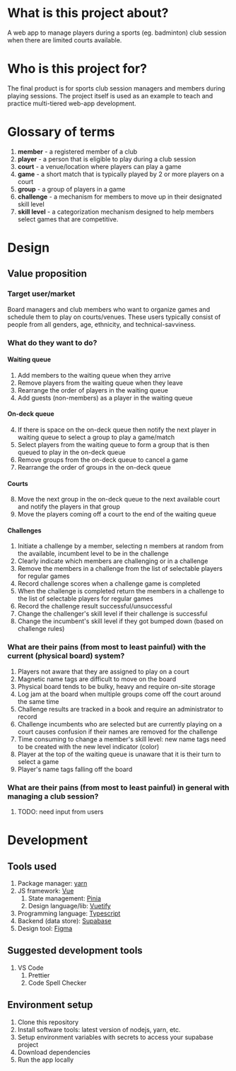 # What is this project about?

A web app to manage players during a sports (eg. badminton) club session when there are limited courts available.

# Who is this project for?

The final product is for sports club session managers and members during playing sessions.
The project itself is used as an example to teach and practice multi-tiered web-app development.

# Glossary of terms

1. **member** - a registered member of a club
2. **player** - a person that is eligible to play during a club session
3. **court** - a venue/location where players can play a game
4. **game** - a short match that is typically played by 2 or more players on a court
5. **group** - a group of players in a game
6. **challenge** - a mechanism for members to move up in their designated skill level
7. **skill level** - a categorization mechanism designed to help members select games that are competitive.

# Design

## Value proposition

### Target user/market

Board managers and club members who want to organize games and schedule them to play on courts/venues. These users typically consist of people from all genders, age, ethnicity, and technical-savviness.

### What do they want to do?

#### Waiting queue

1. Add members to the waiting queue when they arrive
2. Remove players from the waiting queue when they leave
3. Rearrange the order of players in the waiting queue
4. Add guests (non-members) as a player in the waiting queue

#### On-deck queue

4. If there is space on the on-deck queue then notify the next player in waiting queue to select a group to play a game/match
5. Select players from the waiting queue to form a group that is then queued to play in the on-deck queue
6. Remove groups from the on-deck queue to cancel a game
7. Rearrange the order of groups in the on-deck queue

#### Courts

8. Move the next group in the on-deck queue to the next available court and notify the players in that group
9. Move the players coming off a court to the end of the waiting queue

#### Challenges

1. Initiate a challenge by a member, selecting n members at random from the available, incumbent level to be in the challenge
2. Clearly indicate which members are challenging or in a challenge
3. Remove the members in a challenge from the list of selectable players for regular games
4. Record challenge scores when a challenge game is completed
5. When the challenge is completed return the members in a challenge to the list of selectable players for regular games
6. Record the challenge result successful/unsuccessful
7. Change the challenger's skill level if their challenge is successful
8. Change the incumbent's skill level if they got bumped down (based on challenge rules)

### What are their pains (from most to least painful) with the current (physical board) system?

1. Players not aware that they are assigned to play on a court
2. Magnetic name tags are difficult to move on the board
3. Physical board tends to be bulky, heavy and require on-site storage
4. Log jam at the board when multiple groups come off the court around the same time
5. Challenge results are tracked in a book and require an administrator to record
6. Challenge incumbents who are selected but are currently playing on a court causes confusion if their names are removed for the challenge
7. Time consuming to change a member's skill level: new name tags need to be created with the new level indicator (color)
8. Player at the top of the waiting queue is unaware that it is their turn to select a game
9. Player's name tags falling off the board

### What are their pains (from most to least painful) in general with managing a club session?

1. TODO: need input from users

# Development

## Tools used

1. Package manager: [yarn](https://yarnpkg.com)
2. JS framework: [Vue](https://vuejs.org)
   1. State management: [Pinia](pinia.vuejs.org)
   2. Design language/lib: [Vuetify](https://vuetifyjs.com)
3. Programming language: [Typescript](https://typescriptlang.org)
4. Backend (data store): [Supabase](https://supabase.com)
5. Design tool: [Figma](https://figma.com)

## Suggested development tools

1. VS Code
   1. Prettier
   2. Code Spell Checker

## Environment setup

1. Clone this repository
2. Install software tools: latest version of nodejs, yarn, etc.
3. Setup environment variables with secrets to access your supabase project
4. Download dependencies
5. Run the app locally
